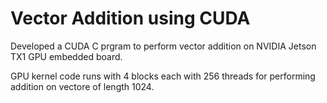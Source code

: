 # Vector Addition using CUDA
Developed a CUDA C prgram to perform vector addition on NVIDIA Jetson TX1 GPU embedded board.

GPU kernel code runs with 4 blocks each with 256 threads for performing addition on vectore of length 1024.


